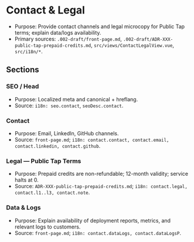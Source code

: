 # Contact & Legal

- Purpose: Provide contact channels and legal microcopy for Public Tap terms; explain data/logs availability.
- Primary sources: `.002-draft/front-page.md`, `.002-draft/ADR-XXX-public-tap-prepaid-credits.md`, `src/views/ContactLegalView.vue`, `src/i18n/*`.

## Sections

### SEO / Head

- Purpose: Localized meta and canonical + hreflang.
- Source: `i18n: seo.contact`, `seoDesc.contact`.

### Contact

- Purpose: Email, LinkedIn, GitHub channels.
- Source: `front-page.md`; `i18n: contact.contact, contact.email, contact.linkedin, contact.github`.

### Legal — Public Tap Terms

- Purpose: Prepaid credits are non-refundable; 12-month validity; service halts at 0.
- Source: `ADR-XXX-public-tap-prepaid-credits.md`; `i18n: contact.legal, contact.l1..l3, contact.note`.

### Data & Logs

- Purpose: Explain availability of deployment reports, metrics, and relevant logs to customers.
- Source: `front-page.md`; `i18n: contact.dataLogs, contact.dataLogsP`.
